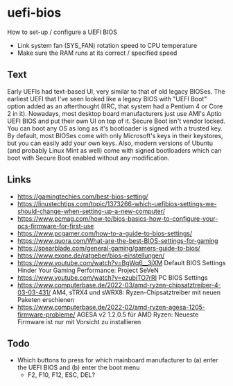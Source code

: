 # uefi-bios
How to set-up / configure a UEFI BIOS

- Link system fan (SYS_FAN) rotation speed to CPU temperature
- Make sure the RAM runs at its correct / specified speed

## Text
Early UEFIs had text-based UI, very similar to that of old legacy BIOSes.
The earliest UEFI that I've seen looked like a legacy BIOS with "UEFI Boot" option added as an afterthought (IIRC, that system had a Pentium 4 or Core 2 in it).
Nowadays, most desktop board manufacturers just use AMI's Aptio UEFI BIOS and put their own UI on top of it.
Secure Boot isn't vendor locked. You can boot any OS as long as it's bootloader is signed with a trusted key. By default, most BIOSes come with only Microsoft's keys in their keystores, but you can easily add your own keys. Also, modern versions of Ubuntu (and probably Linux Mint as well) come with signed bootloaders which can boot with Secure Boot enabled without any modification.

## Links
- https://gamingtechies.com/best-bios-setting/
- https://linustechtips.com/topic/1373266-which-uefibios-settings-we-should-change-when-setting-up-a-new-computer/
- https://www.pcmag.com/how-to/bios-basics-how-to-configure-your-pcs-firmware-for-first-use
- https://www.pcgamer.com/how-to-a-guide-to-bios-settings/
- https://www.quora.com/What-are-the-best-BIOS-settings-for-gaming
- https://spearblade.com/general-gaming/gamers-guide-to-bios/
- https://www.exone.de/ratgeber/bios-einstellungen/
- https://www.youtube.com/watch?v=BgWq6__3jXM Default BIOS Settings Hinder Your Gaming Performance: Project SeVeN
- https://www.youtube.com/watch?v=ezubjTO7rRI PC BIOS Settings
- https://www.computerbase.de/2022-03/amd-ryzen-chipsatztreiber-4-03-03-431/ AM4, sTRX4 und sWRX8: Ryzen-Chipsatztreiber mit neuen Paketen erschienen
- https://www.computerbase.de/2022-02/amd-ryzen-agesa-1205-firmware-probleme/ AGESA v2 1.2.0.5 für AMD Ryzen: Neueste Firmware ist nur mit Vorsicht zu installieren

## Todo
- Which buttons to press for which mainboard manufacturer to (a) enter the UEFI BIOS and (b) enter the boot menu
  - F2, F10, F12, ESC, DEL?
